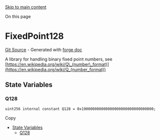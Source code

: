 [Skip to main content](https://docs.uniswap.org/contracts/v4/reference/core/libraries/FixedPoint128#)

On this page

# FixedPoint128

[Git Source](https://github.com/uniswap/v4-core/blob/b619b6718e31aa5b4fa0286520c455ceb950276d/src/libraries/FixedPoint128.sol) \- Generated with [forge doc](https://book.getfoundry.sh/reference/forge/forge-doc)

A library for handling binary fixed point numbers, see [https://en.wikipedia.org/wiki/Q\_(number\_format)](https://en.wikipedia.org/wiki/Q_(number_format))

## State Variables [​](https://docs.uniswap.org/contracts/v4/reference/core/libraries/FixedPoint128\#state-variables "Direct link to heading")

### Q128 [​](https://docs.uniswap.org/contracts/v4/reference/core/libraries/FixedPoint128\#q128 "Direct link to heading")

```codeBlockLines_mRuA
uint256 internal constant Q128 = 0x100000000000000000000000000000000;

```

Copy

- [State Variables](https://docs.uniswap.org/contracts/v4/reference/core/libraries/FixedPoint128#state-variables)
  - [Q128](https://docs.uniswap.org/contracts/v4/reference/core/libraries/FixedPoint128#q128)